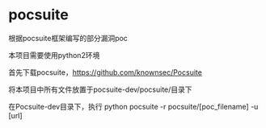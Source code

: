 # pocsuite
根据pocsuite框架编写的部分漏洞poc

本项目需要使用python2环境

首先下载pocsuite，https://github.com/knownsec/Pocsuite

将本项目中所有文件放置于pocsuite-dev/pocsuite/目录下

在Pocsuite-dev目录下，执行
python pocsuite -r pocsuite/[poc_filename] -u [url]
